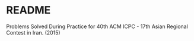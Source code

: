 # README #

Problems Solved During Practice for 40th ACM ICPC - 17th Asian Regional Contest in Iran. (2015)